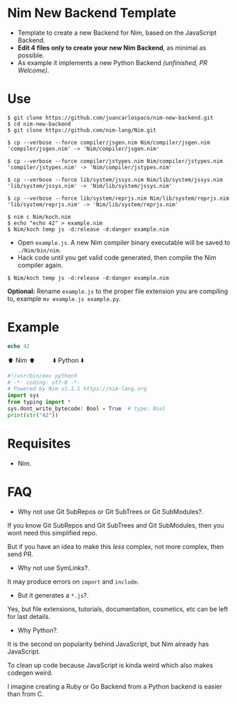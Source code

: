 # Nim New Backend Template

- Template to create a new Backend for Nim, based on the JavaScript Backend.
- **Edit 4 files only to create your new Nim Backend**, as minimal as possible.
- As example it implements a new Python Backend *(unfinished, PR Welcome)*.


# Use

```
$ git clone https://github.com/juancarlospaco/nim-new-backend.git
$ cd nim-new-backend
$ git clone https://github.com/nim-lang/Nim.git

$ cp --verbose --force compiler/jsgen.nim Nim/compiler/jsgen.nim
'compiler/jsgen.nim' -> 'Nim/compiler/jsgen.nim'

$ cp --verbose --force compiler/jstypes.nim Nim/compiler/jstypes.nim
'compiler/jstypes.nim' -> 'Nim/compiler/jstypes.nim'

$ cp --verbose --force lib/system/jssys.nim Nim/lib/system/jssys.nim
'lib/system/jssys.nim' -> 'Nim/lib/system/jssys.nim'

$ cp --verbose --force lib/system/reprjs.nim Nim/lib/system/reprjs.nim
'lib/system/reprjs.nim' -> 'Nim/lib/system/reprjs.nim'

$ nim c Nim/koch.nim
$ echo "echo 42" > example.nim
$ Nim/koch temp js -d:release -d:danger example.nim
```

- Open `example.js`. A new Nim compiler binary executable will be saved to `./Nim/bin/nim`.
- Hack code until you get valid code generated, then compile the Nim compiler again.

```console
$ Nim/koch temp js -d:release -d:danger example.nim
```

**Optional:**
Rename `example.js` to the proper file extension you are compiling to,
example `mv example.js example.py`.


# Example

```nim
echo 42
```
:arrow_up: Nim :arrow_up: &nbsp;&nbsp;&nbsp;&nbsp;&nbsp;&nbsp;&nbsp;&nbsp; :arrow_down: Python :arrow_down:
```python
#!/usr/bin/env python3
# -*- coding: utf-8 -*-
# Powered by Nim v1.1.1 https://nim-lang.org
import sys
from typing import *
sys.dont_write_bytecode: Bool = True  # type: Bool
print(str("42"))
```


# Requisites

- Nim.


# FAQ

- Why not use Git SubRepos or Git SubTrees or Git SubModules?.

If you know Git SubRepos and Git SubTrees and Git SubModules,
then you wont need this simplified repo.

But if you have an idea to make this *less* complex, not more complex, then send PR.

- Why not use SymLinks?.

It may produce errors on `import` and `include`.

- But it generates a `*.js`?.

Yes, but file extensions, tutorials, documentation, cosmetics, etc can be left for last details.

- Why Python?.

It is the second on popularity behind JavaScript, but Nim already has JavaScript.

To clean up code because JavaScript is kinda weird which also makes codegen weird.

I imagine creating a Ruby or Go Backend from a Python backend is easier than from C.
